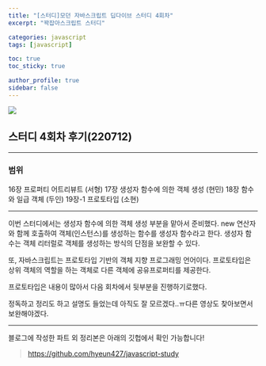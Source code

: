 ```yaml
---
title: "[스터디]모던 자바스크립트 딥다이브 스터디 4회차"
excerpt: "꽉잡아스크립트 스터디"

categories: javascript
tags: [javascript]

toc: true
toc_sticky: true

author_profile: true
sidebar: false
---
```


![](https://velog.velcdn.com/images/hyeun427/post/b8e8179b-6429-4e78-aaa2-9da0ed11f6b0/image.jpg)

## 스터디 4회차 후기(220712)

---

### 범위

16장 프로퍼티 어트리뷰트 (서형)
17장 생성자 함수에 의한 객체 생성 (현민)
18장 함수와 일급 객체 (두인)
19장-1 프로토타입 (소현)

---

이번 스터디에서는 생성자 함수에 의한 객체 생성 부분을 맡아서 준비했다. new 연산자와 함께 호출하여 객체(인스턴스)를 생성하는 함수를 생성자 함수라고 한다. 생성자 함수는 객체 리터럴로 객체를 생성하는 방식의 단점을 보완할 수 있다.

또, 자바스크립트는 프로토타입 기반의 객체 지향 프로그래밍 언어이다. 프로토타입은 상위 객체의 역할을 하는 객체로 다른 객체에 공유프로퍼티를 제공한다.

프로토타입은 내용이 많아서 다음 회차에서 뒷부분을 진행하기로했다.

정독하고 정리도 하고 설명도 들었는데 아직도 잘 모르겠다..ㅠ다른 영상도 찾아보면서 보완해야겠다.

---

블로그에 작성한 파트 외 정리본은 아래의 깃헙에서 확인 가능합니다!

> https://github.com/hyeun427/javascript-study
